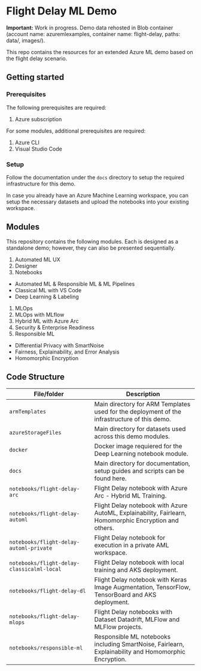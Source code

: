 # Flight Delay ML Demo

**Important:** Work in progress. Demo data rehosted in Blob container (account name: azuremlexamples, container name: flight-delay, paths: data/, images/).

This repo contains the resources for an extended Azure ML demo based on the flight delay scenario.

## Getting started

### Prerequisites

The following prerequisites are required:
1. Azure subscription

For some modules, additional prerequisites are required:
1. Azure CLI
1. Visual Studio Code

### Setup

Follow the documentation under the `docs` directory to setup the required infrastructure for this demo.

In case you already have an Azure Machine Learning workspace, you can setup the necessary datasets and upload the notebooks into your existing workspace.

## Modules

This repository contains the following modules. Each is designed as a standalone demo; however, they can also be presented sequentially.

1. Automated ML UX
1. Designer
1. Notebooks
  * Automated ML & Responsible ML & ML Pipelines
  * Classical ML with VS Code
  * Deep Learning & Labeling
1. MLOps
1. MLOps with MLflow
1. Hybrid ML with Azure Arc
1. Security & Enterprise Readiness
1. Responsible ML
  * Differential Privacy with SmartNoise
  * Fairness, Explainability, and Error Analysis
  * Homomorphic Encryption

## Code Structure

| File/folder                                                                 | Description                                                                                                             |
| --------------------------------------------------------------------------  | ----------------------------------------------------------------------------------------------------------------------- |
| `armTemplates`                                                              | Main directory for ARM Templates used for the deployment of the infrastructure of this demo.                            |
| `azureStorageFiles`                                                         | Main directory for datasets used across this demo modules.                                                              |
| `docker`                                                                    | Docker image requiered for the Deep Learning notebook module.                                                           |
| `docs`                                                                      | Main directory for documentation, setup guides and scripts can be found here.                                           |
| `notebooks/flight-delay-arc`                                                | Flight Delay notebook with Azure Arc - Hybrid ML Training.                                                              |
| `notebooks/flight-delay-automl`                                             | Flight Delay notebook with Azure AutoML, Explainability, Fairlearn, Homomorphic Encryption and others.                  |
| `notebooks/flight-delay-automl-private`                                     | Flight Delay notebook for execution in a private AML workspace.                                                              |
| `notebooks/flight-delay-classicalml-local`                                  | Flight Delay notebook with local training and AKS deployment.                                                           |
| `notebooks/flight-delay-dl`                                                 | Flight Delay notebook with Keras Image Augmentation, TensorFlow, TensorBoard and AKS deployment.                        |
| `notebooks/flight-delay-mlops`                                              | Flight Delay notebooks with Dataset Datadrift, MLFlow and MLFlow projects.                                              |
| `notebooks/responsible-ml`                                                  | Responsible ML notebooks including SmartNoise, Fairlearn, Explainability and Homomorphic Encryption.                    |
